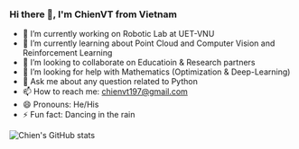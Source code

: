 ### Hi there 👋, I'm ChienVT from Vietnam

<!--
**irobo197/irobo197** is a ✨ _special_ ✨ repository because its `README.md` (this file) appears on your GitHub profile.

Here are some ideas to get you started:
-->
- 🔭 I’m currently working on Robotic Lab at UET-VNU
- 🌱 I’m currently learning about Point Cloud and Computer Vision and Reinforcement Learning
- 👯 I’m looking to collaborate on Educatioin & Research partners
- 🤔 I’m looking for help with Mathematics (Optimization & Deep-Learning)
- 💬 Ask me about any question related to Python
- 📫 How to reach me: chienvt197@gmail.com
- 😄 Pronouns: He/His
- ⚡ Fun fact: Dancing in the rain

![Chien's GitHub stats](https://github-readme-stats.vercel.app/api?username=irobo197&&show_icons=true&title_color=ffffff&icon_color=bb2acf&text_color=daf7dc&bg_color=151515)
